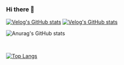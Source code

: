 ### Hi there 👋

[![Velog's GitHub stats](https://velog-readme-stats.vercel.app/api/badge?name=oceanyu)](https://velog.io/@oceanyu/posts) 
[![Velog's GitHub stats](https://velog-readme-stats.vercel.app/api/list?name=oceanyu)](https://velog.io/@oceanyu/posts) 

![Anurag's GitHub stats](https://github-readme-stats.vercel.app/api?username=deepoceanvibe&hide=contribs,prs&show_icons=true&theme=graywhite)

<br>

[![Top Langs](https://github-readme-stats.vercel.app/api/top-langs/?username=deepoceanvibe)](https://github.com/anuraghazra/github-readme-stats)
